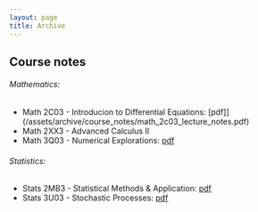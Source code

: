 ```yaml
---
layout: page
title: Archive
---
```


Course notes
------------

###### Mathematics:

* Math 2C03 - Introducion to Differential Equations: [pdf]](/assets/archive/course_notes/math_2c03_lecture_notes.pdf)
* Math 2XX3 - Advanced Calculus II
* Math 3Q03 - Numerical Explorations: [pdf](/assets/archive/course_notes/math_3q03_lecture_notes.pdf)

###### Statistics:

* Stats 2MB3 - Statistical Methods & Application: [pdf](/assets/archive/course_notes/stats_2mb3_lecture_notes.pdf)
* Stats 3U03 - Stochastic Processes: [pdf](/assets/archive/course_notes/stats_3u03_lecture_notes.pdf)